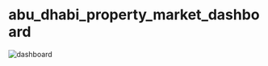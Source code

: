 # abu_dhabi_property_market_dashboard

![dashboard]("screencapture-localhost-3974-app-kibana-2021-10-14-12_05_47.png")


